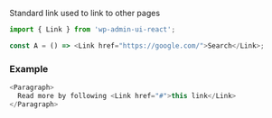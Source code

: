 Standard link used to link to other pages

```js static
import { Link } from 'wp-admin-ui-react';

const A = () => <Link href="https://google.com/">Search</Link>;
```

### Example

```js
<Paragraph>
  Read more by following <Link href="#">this link</Link>
</Paragraph>
```
